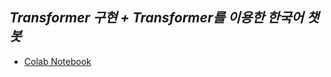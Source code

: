 

## <i>Transformer 구현 + Transformer를 이용한 한국어 챗봇</i>
- [Colab Notebook](https://colab.research.google.com/drive/1I86TCc0COK2xe9F-oJ9P1OW34ESjUhUd#scrollTo=Ki9lUKAcIgxe)


  
